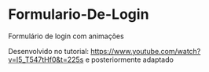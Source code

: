 # Formulario-De-Login
Formulário de login com animações

Desenvolvido no tutorial: https://www.youtube.com/watch?v=I5_T547tHf0&t=225s e posteriormente adaptado
